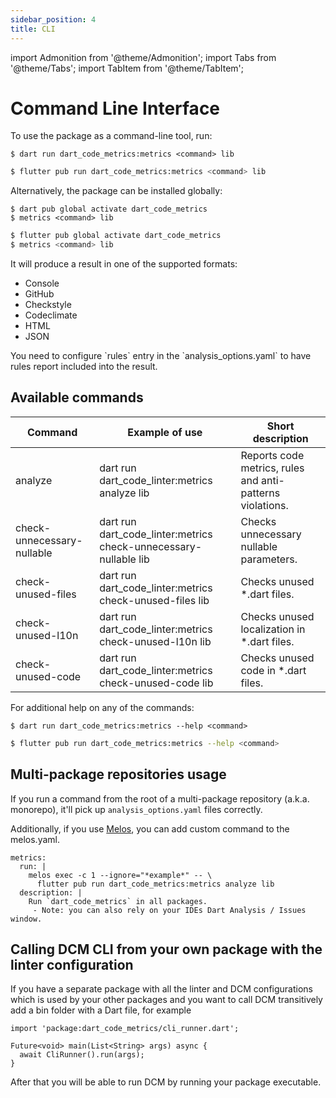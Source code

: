 ```yaml
---
sidebar_position: 4
title: CLI
---
```

import Admonition from '@theme/Admonition';
import Tabs from '@theme/Tabs';
import TabItem from '@theme/TabItem';

# Command Line Interface
To use the package as a command-line tool, run:
<Tabs>
  <TabItem value="dart" label="Dart" default>

```sh:
$ dart run dart_code_metrics:metrics <command> lib
```
</TabItem>
  <TabItem value="flutter" label="Flutter">

```sh
$ flutter pub run dart_code_metrics:metrics <command> lib
```
</TabItem>
</Tabs>


Alternatively, the package can be installed globally:

<Tabs>
  <TabItem value="dart" label="Dart" default>
  
```sh:
$ dart pub global activate dart_code_metrics
$ metrics <command> lib
```
</TabItem>
  <TabItem value="flutter" label="Flutter">

```sh
$ flutter pub global activate dart_code_metrics 
$ metrics <command> lib
```
</TabItem>
</Tabs>


It will produce a result in one of the supported formats:
- Console
- GitHub
- Checkstyle
- Codeclimate
- HTML
- JSON

<Admonition type="info" icon="" title="INFO">
  <p>
You need to configure `rules` entry in the `analysis_options.yaml` to have rules report included into the result.
  </p>
</Admonition>

## Available commands
| Command | Example of use | Short description |
|----------|----------|----------|
| analyze | dart run dart_code_linter:metrics analyze lib   | Reports code metrics, rules and anti-patterns violations. |
| check-unnecessary-nullable   | dart run dart_code_linter:metrics check-unnecessary-nullable lib   | Checks unnecessary nullable parameters.  
check-unused-files    | dart run dart_code_linter:metrics check-unused-files lib   | Checks unused *.dart files.   |
| check-unused-l10n    | dart run dart_code_linter:metrics check-unused-l10n lib   | Checks unused localization in *.dart files.   |
| check-unused-code    | dart run dart_code_linter:metrics check-unused-code lib   | Checks unused code in *.dart files.   |

For additional help on any of the commands:

<Tabs>
  <TabItem value="dart" label="Dart" default>
  
```sh:
$ dart run dart_code_metrics:metrics --help <command>
```
</TabItem>
  <TabItem value="flutter" label="Flutter">

```sh
$ flutter pub run dart_code_metrics:metrics --help <command>
```
</TabItem>
</Tabs>


## Multi-package repositories usage
If you run a command from the root of a multi-package repository (a.k.a. monorepo), it'll pick up `analysis_options.yaml` files correctly.

Additionally, if you use [Melos](https://web.archive.org/web/20230214151411/https://pub.dev/packages/melos), you can add custom command to the melos.yaml.

```yaml:
metrics:
  run: |
    melos exec -c 1 --ignore="*example*" -- \
      flutter pub run dart_code_metrics:metrics analyze lib
  description: |
    Run `dart_code_metrics` in all packages.
     - Note: you can also rely on your IDEs Dart Analysis / Issues window.
```

## Calling DCM CLI from your own package with the linter configuration
If you have a separate package with all the linter and DCM configurations which is used by your other packages and you want to call DCM transitively add a bin folder with a Dart file, for example

```dart:
import 'package:dart_code_metrics/cli_runner.dart';

Future<void> main(List<String> args) async {
  await CliRunner().run(args);
}
```

After that you will be able to run DCM by running your package executable.


